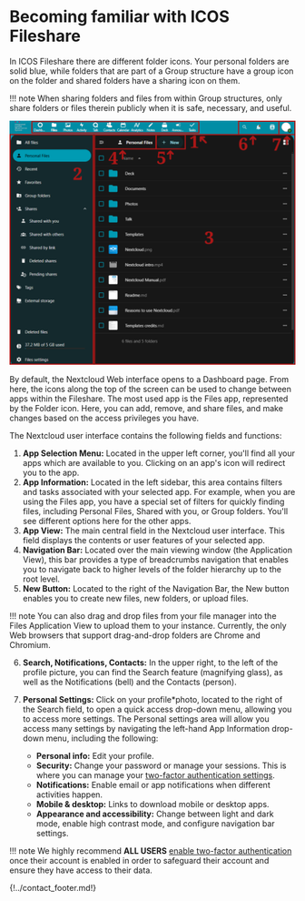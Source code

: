 # Becoming familiar with ICOS Fileshare

In ICOS Fileshare there are different folder icons. Your personal folders are
solid blue, while folders that are part of a Group structure have a group icon
on the folder and shared folders have a sharing icon on them. 

!!! note 
    When sharing folders and files from within Group structures, only share
    folders or files therein publicly when it is safe, necessary, and useful.

![Labelled screenshot of the Nextcloud user interface](img/basics.png)

By default, the Nextcloud Web interface opens to a Dashboard page. From here,
the icons along the top of the screen can be used to change between apps within
the Fileshare. The most used app is the Files app, represented by the Folder
icon. Here, you can add, remove, and share files, and make changes based on the
access privileges you have.

The Nextcloud user interface contains the following fields and functions:

1. **App Selection Menu:** Located in the upper left corner, you'll find all
   your apps which are available to you. Clicking on an app's icon will redirect
   you to the app.
2. **App Information:**  Located in the left sidebar, this area contains filters
   and tasks associated with your selected app. For example, when you are using
   the Files app, you have a special set of filters for quickly finding files,
   including Personal Files, Shared with you, or Group folders. You'll see
   different options here for the other apps.
3. **App View:** The main central field in the Nextcloud user interface. This
   field displays the contents or user features of your selected app.
4. **Navigation Bar:** Located over the main viewing window (the Application
   View), this bar provides a type of breadcrumbs navigation that enables you to
   navigate back to higher levels of the folder hierarchy up to the root level.
5. **New Button:** Located to the right of the Navigation Bar, the New button
   enables you to create new files, new folders, or upload files.

!!! note 
    You can also drag and drop files from your file manager into the Files
    Application View to upload them to your instance. Currently, the only Web
    browsers that support drag-and-drop folders are Chrome and Chromium.

6. **Search, Notifications, Contacts:** In the upper right, to the left of the
   profile picture, you can find the Search feature (magnifying glass), as well
   as the Notifications (bell) and the Contacts (person).
7. **Personal Settings:** Click on your profile*photo, located to the right of
   the Search field, to open a quick access drop-down menu, allowing you to
   access more settings. The Personal settings area will allow you access many
   settings by navigating the left-hand App Information drop-down menu,
   including the following:

    - **Personal info:** Edit your profile.
    - **Security:** Change your password or manage your sessions. This is where you can manage your [two-factor authentication settings](enable_2fa.md).
    - **Notifications:** Enable email or app notifications when different
      activities happen.
    - **Mobile & desktop:** Links to download mobile or desktop apps.
    - **Appearance and accessibility:** Change between light and dark mode,
      enable high contrast mode, and configure navigation bar settings.

!!! note 
    We highly recommend **ALL USERS** [enable two-factor
    authentication](enable_2fa.md) once their account is enabled in order to
    safeguard their account and ensure they have access to their data.

{!../contact_footer.md!}